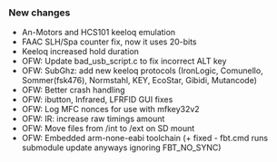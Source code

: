 ### New changes
* An-Motors and HCS101 keeloq emulation
* FAAC SLH/Spa counter fix, now it uses 20-bits
* Keeloq increased hold duration
* OFW: Update bad_usb_script.c to fix incorrect ALT key 
* OFW: SubGhz: add new keeloq protocols (IronLogic, Comunello, Sommer(fsk476), Normstahl, KEY, EcoStar, Gibidi, Mutancode)
* OFW: Better crash handling
* OFW: ibutton, Infrared, LFRFID GUI fixes
* OFW: Log MFC nonces for use with mfkey32v2 
* OFW: IR: increase raw timings amount
* OFW: Move files from /int to /ext on SD mount
* OFW: Embedded arm-none-eabi toolchain (+ fixed - fbt.cmd runs submodule update anyways ignoring FBT_NO_SYNC)
